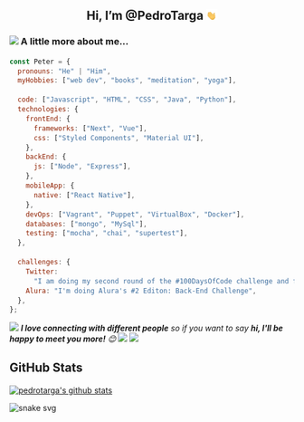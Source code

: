 <h2  align="center">
Hi, I’m @PedroTarga <img src="./media/waving-hand.gif" width="20px">
</h2>

### <img src="https://media.giphy.com/media/VgCDAzcKvsR6OM0uWg/giphy.gif" width="50"> A little more about me...

```javascript
const Peter = {
  pronouns: "He" | "Him",
  myHobbies: ["web dev", "books", "meditation", "yoga"],

  code: ["Javascript", "HTML", "CSS", "Java", "Python"],
  technologies: {
    frontEnd: {
      frameworks: ["Next", "Vue"],
      css: ["Styled Components", "Material UI"],
    },
    backEnd: {
      js: ["Node", "Express"],
    },
    mobileApp: {
      native: ["React Native"],
    },
    devOps: ["Vagrant", "Puppet", "VirtualBox", "Docker"],
    databases: ["mongo", "MySql"],
    testing: ["mocha", "chai", "supertest"],
  },

  challenges: {
    Twitter:
      "I am doing my second round of the #100DaysOfCode challenge and focused in learning Java",
    Alura: "I'm doing Alura's #2 Editon: Back-End Challenge",
  },
};
```

<img src="https://media.giphy.com/media/LnQjpWaON8nhr21vNW/giphy.gif" width="60"> <em><b>I love connecting with different people</b> so if you want to say <b>hi, I'll be happy to meet you more!</b> 😊</em>
<a href = "https://twitter.com/TargaPeter"><img src="https://img.shields.io/badge/-Twitter-%23333?style=flat-square&logo=twitter&logoColor=white&color=blue"></a>
<a href = "mailto:targa.pe@gmail.com"><img src="https://img.shields.io/badge/-Gmail-%23333?style=flat-square&logo=gmail&logoColor=white&color=red" target="_blank"></a>

## GitHub Stats

<a href="https://github.com/PedroTarga">
 <img height="140px" align="center" src="https://github-readme-stats.vercel.app/api?username=pedrotarga&theme=vue&hide=contribs,prs&show_icons=true&bg_color=white" alt="pedrotarga's github stats" />
</a>

![snake svg](https://github.com/PedroTarga/PedroTarga/blob/output/github-contribution-grid-snake.svg)
